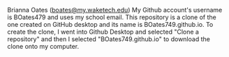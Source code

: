 Brianna Oates (boates@my.waketech.edu)
My Github account's username is BOates479 and uses my school email.
This repository is a clone of the one created on GitHub desktop and its name is BOates749.github.io.
To create the clone, I went into Github Desktop and selected "Clone a repository" and then I selected "BOates749.github.io" to download the clone onto my computer.
